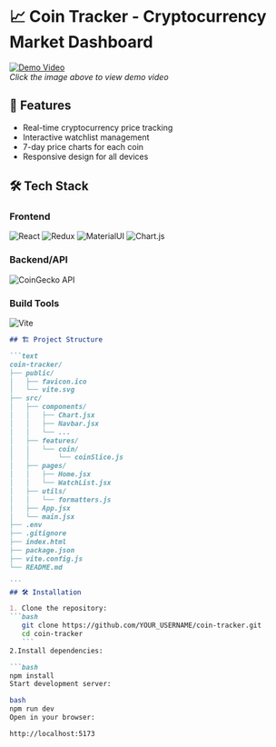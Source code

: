 # 📈 Coin Tracker - Cryptocurrency Market Dashboard

[![Demo Video](./demo.gif)](https://your-demo-video-link.com)  
*Click the image above to view demo video*

## 🚀 Features
- Real-time cryptocurrency price tracking
- Interactive watchlist management
- 7-day price charts for each coin
- Responsive design for all devices

## 🛠 Tech Stack

### Frontend
![React](https://img.shields.io/badge/React-20232A?style=for-the-badge&logo=react&logoColor=61DAFB)
![Redux](https://img.shields.io/badge/Redux-593D88?style=for-the-badge&logo=redux&logoColor=white)
![MaterialUI](https://img.shields.io/badge/Material--UI-0081CB?style=for-the-badge&logo=mui&logoColor=white)
![Chart.js](https://img.shields.io/badge/Chart.js-FF6384?style=for-the-badge&logo=chartdotjs&logoColor=white)

### Backend/API
![CoinGecko API](https://img.shields.io/badge/CoinGecko_API-8A2BE2?style=for-the-badge)

### Build Tools
![Vite](https://img.shields.io/badge/Vite-B73BFE?style=for-the-badge&logo=vite&logoColor=FFD62E)
````markdown
## 🏗 Project Structure

```text
coin-tracker/
├── public/
│   ├── favicon.ico
│   └── vite.svg
├── src/
│   ├── components/
│   │   ├── Chart.jsx
│   │   ├── Navbar.jsx
│   │   └── ...
│   ├── features/
│   │   └── coin/
│   │       └── coinSlice.js
│   ├── pages/
│   │   ├── Home.jsx
│   │   └── WatchList.jsx
│   ├── utils/
│   │   └── formatters.js
│   ├── App.jsx
│   └── main.jsx
├── .env
├── .gitignore
├── index.html
├── package.json
├── vite.config.js
└── README.md

```
## 🛠️ Installation

1. Clone the repository:
```bash
   git clone https://github.com/YOUR_USERNAME/coin-tracker.git
   cd coin-tracker 
   ```
2.Install dependencies:

```bash
npm install
Start development server:

bash
npm run dev
Open in your browser:

http://localhost:5173